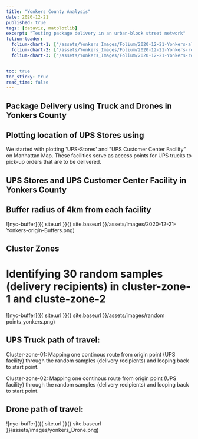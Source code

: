```yaml
---
title: "Yonkers County Analysis"
date: 2020-12-21
published: true
tags: [dataviz, matplotlib]
excerpt: "Testing package delivery in an urban-block street network"
folium-loader:
  folium-chart-1: ["/assets/Yonkers_Images/Folium/2020-12-21-Yonkers-allfacility.html", "400"] # second argument is the height
  folium-chart-2: ["/assets/Yonkers_Images/Folium/2020-12-21-Yonkers-route-case1.html", "400"] # second argument is the height
  folium-chart-3: ["/assets/Yonkers_Images/Folium/2020-12-21-Yonkers-route-case2.html", "400"] # second argument is the height


toc: true
toc_sticky: true
read_time: false
---
```


## Package Delivery using Truck and Drones in Yonkers County

## Plotting location of UPS Stores using  

We started with plotting 'UPS-Stores' and "UPS Customer Center Facility" on Manhattan Map. These facilities serve as access points for UPS trucks to pick-up orders that are to be delivered.

## UPS Stores and UPS Customer Center Facility in Yonkers County

<div id="folium-chart-1"></div>

## Buffer radius of 4km from each facility 

![nyc-buffer]({{ site.url }}{{ site.baseurl }}/assets/images/2020-12-21-Yonkers-origin-Buffers.png)


## Cluster Zones
# Identifying 30 random samples (delivery recipients) in cluster-zone-1 and cluste-zone-2

![nyc-buffer]({{ site.url }}{{ site.baseurl }}/assets/images/random points_yonkers.png)

## UPS Truck path of travel:
Cluster-zone-01: 
Mapping one continous route from origin point (UPS facility) through the random samples (delivery recipients) and looping back to start point. 

<div id="folium-chart-2"></div>

Cluster-zone-02: 
Mapping one continous route from origin point (UPS facility) through the random samples (delivery recipients) and looping back to start point. 

<div id="folium-chart-3"></div>

## Drone path of travel:

![nyc-buffer]({{ site.url }}{{ site.baseurl }}/assets/images/yonkers_Drone.png)



